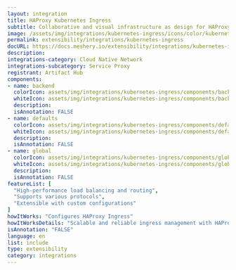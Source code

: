 ```yaml
---
layout: integration
title: HAProxy Kubernetes Ingress
subtitle: Collaborative and visual infrastructure as design for HAProxy Kubernetes Ingress
image: /assets/img/integrations/kubernetes-ingress/icons/color/kubernetes-ingress-color.svg
permalink: extensibility/integrations/kubernetes-ingress
docURL: https://docs.meshery.io/extensibility/integrations/kubernetes-ingress
description: 
integrations-category: Cloud Native Network
integrations-subcategory: Service Proxy
registrant: Artifact Hub
components: 
- name: backend
  colorIcon: assets/img/integrations/kubernetes-ingress/components/backend/icons/color/backend-color.svg
  whiteIcon: assets/img/integrations/kubernetes-ingress/components/backend/icons/white/backend-white.svg
  description: 
  isAnnotation: FALSE
- name: defaults
  colorIcon: assets/img/integrations/kubernetes-ingress/components/defaults/icons/color/defaults-color.svg
  whiteIcon: assets/img/integrations/kubernetes-ingress/components/defaults/icons/white/defaults-white.svg
  description: 
  isAnnotation: FALSE
- name: global
  colorIcon: assets/img/integrations/kubernetes-ingress/components/global/icons/color/global-color.svg
  whiteIcon: assets/img/integrations/kubernetes-ingress/components/global/icons/white/global-white.svg
  description: 
  isAnnotation: FALSE
featureList: [
  "High-performance load balancing and routing",
  "Supports various protocols",
  "Extensible with custom configurations"
]
howItWorks: "Configures HAProxy Ingress"
howItWorksDetails: "Scalable and reliable ingress management with HAProxy in Kubernetes"
isAnnotation: "FALSE"
language: en
list: include
type: extensibility
category: integrations
---
```

